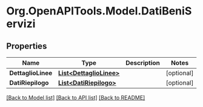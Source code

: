 # Org.OpenAPITools.Model.DatiBeniServizi

## Properties

Name | Type | Description | Notes
------------ | ------------- | ------------- | -------------
**DettaglioLinee** | [**List&lt;DettaglioLinee&gt;**](DettaglioLinee.md) |  | [optional] 
**DatiRiepilogo** | [**List&lt;DatiRiepilogo&gt;**](DatiRiepilogo.md) |  | [optional] 

[[Back to Model list]](../README.md#documentation-for-models) [[Back to API list]](../README.md#documentation-for-api-endpoints) [[Back to README]](../README.md)

